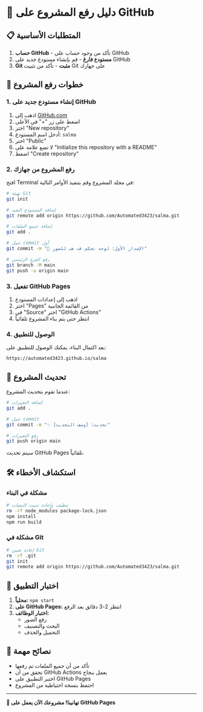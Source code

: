 # 🚀 دليل رفع المشروع على GitHub

## 📋 المتطلبات الأساسية

1. **حساب GitHub** - تأكد من وجود حساب على GitHub
2. **مستودع فارغ** - قم بإنشاء مستودع جديد على GitHub
3. **Git مثبت** - تأكد من تثبيت Git على جهازك

## 🔧 خطوات رفع المشروع

### 1. إنشاء مستودع جديد على GitHub

1. اذهب إلى [GitHub.com](https://github.com)
2. اضغط على زر "+" في الأعلى
3. اختر "New repository"
4. أدخل اسم المستودع: `salma`
5. اختر "Public"
6. لا تضع علامة على "Initialize this repository with a README"
7. اضغط "Create repository"

### 2. رفع المشروع من جهازك

افتح Terminal في مجلد المشروع وقم بتنفيذ الأوامر التالية:

```bash
# تهيئة Git
git init

# إضافة المستودع البعيد
git remote add origin https://github.com/Automated3423/salma.git

# إضافة جميع الملفات
git add .

# عمل commit أول
git commit -m "🎉 الإصدار الأول: لوحة تحكم قت هب للصور"

# رفع الفرع الرئيسي
git branch -M main
git push -u origin main
```

### 3. تفعيل GitHub Pages

1. اذهب إلى إعدادات المستودع
2. اختر "Pages" من القائمة الجانبية
3. في "Source" اختر "GitHub Actions"
4. انتظر حتى يتم بناء المشروع تلقائياً

### 4. الوصول للتطبيق

بعد اكتمال البناء، يمكنك الوصول للتطبيق على:
```
https://automated3423.github.io/salma
```

## 🔄 تحديث المشروع

عندما تقوم بتحديث المشروع:

```bash
# إضافة التغييرات
git add .

# عمل commit
git commit -m "✨ تحديث: [وصف التحديث]"

# رفع التغييرات
git push origin main
```

سيتم تحديث GitHub Pages تلقائياً.

## 🛠️ استكشاف الأخطاء

### مشكلة في البناء
```bash
# تنظيف وإعادة تثبيت التبعيات
rm -rf node_modules package-lock.json
npm install
npm run build
```

### مشكلة في Git
```bash
# إعادة تعيين Git
rm -rf .git
git init
git remote add origin https://github.com/Automated3423/salma.git
```

## 📱 اختبار التطبيق

1. **محلياً:** `npm start`
2. **على GitHub Pages:** انتظر 2-3 دقائق بعد الرفع
3. **اختبار الوظائف:**
   - رفع الصور
   - البحث والتصنيف
   - التحميل والحذف

## 🎯 نصائح مهمة

- تأكد من أن جميع الملفات تم رفعها
- تحقق من أن GitHub Actions يعمل بنجاح
- اختبر التطبيق على GitHub Pages
- احتفظ بنسخة احتياطية من المشروع

---

**🎉 تهانينا! مشروعك الآن يعمل على GitHub Pages**
